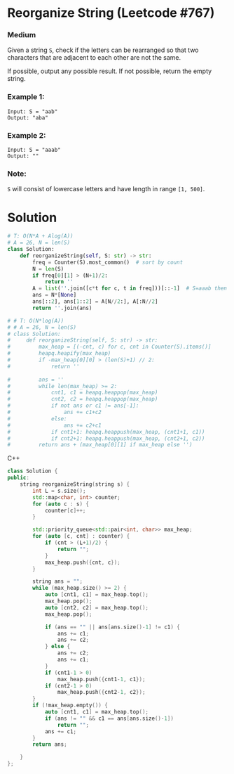 Reorganize String (Leetcode #767)
===============================
### Medium

Given a string `S`, check if the letters can be rearranged so that two characters that are adjacent to each other are not the same.

If possible, output any possible result.  If not possible, return the empty string.

### Example 1:
```
Input: S = "aab"
Output: "aba"
```

### Example 2:
```
Input: S = "aaab"
Output: ""
```

### Note:
`S` will consist of lowercase letters and have length in range `[1, 500]`.
 

Solution
========

```python
# T: O(N*A + Alog(A))
# A = 26, N = len(S)
class Solution:
    def reorganizeString(self, S: str) -> str:
        freq = Counter(S).most_common()  # sort by count
        N = len(S)
        if freq[0][1] > (N+1)/2:
            return ''
        A = list(''.join([c*t for c, t in freq]))[::-1]  # S=aaab then A=baaa
        ans = N*[None]
        ans[::2], ans[1::2] = A[N//2:], A[:N//2]
        return ''.join(ans)

# # T: O(N*log(A))
# # A = 26, N = len(S)
# class Solution:
#     def reorganizeString(self, S: str) -> str:
#         max_heap = [(-cnt, c) for c, cnt in Counter(S).items()]
#         heapq.heapify(max_heap)
#         if -max_heap[0][0] > (len(S)+1) // 2:
#             return ''
        
#         ans = ''
#         while len(max_heap) >= 2:
#             cnt1, c1 = heapq.heappop(max_heap)
#             cnt2, c2 = heapq.heappop(max_heap)
#             if not ans or c1 != ans[-1]:
#                 ans += c1+c2
#             else: 
#                 ans += c2+c1
#             if cnt1+1: heapq.heappush(max_heap, (cnt1+1, c1))
#             if cnt2+1: heapq.heappush(max_heap, (cnt2+1, c2))
#         return ans + (max_heap[0][1] if max_heap else '')
```

C++
```c++
class Solution {
public:
    string reorganizeString(string s) {
        int L = s.size();
        std::map<char, int> counter;
        for (auto c : s) {
            counter[c]++;
        }

        std::priority_queue<std::pair<int, char>> max_heap;
        for (auto [c, cnt] : counter) {
            if (cnt > (L+1)/2) {
                return "";
            }
            max_heap.push({cnt, c});
        }

        string ans = "";
        while (max_heap.size() >= 2) {
            auto [cnt1, c1] = max_heap.top();
            max_heap.pop();
            auto [cnt2, c2] = max_heap.top();
            max_heap.pop();

            if (ans == "" || ans[ans.size()-1] != c1) {
                ans += c1;
                ans += c2;
            } else {
                ans += c2;
                ans += c1;
            }
            if (cnt1-1 > 0)
                max_heap.push({cnt1-1, c1});
            if (cnt2-1 > 0)
                max_heap.push({cnt2-1, c2});
        }
        if (!max_heap.empty()) {
            auto [cnt1, c1] = max_heap.top();
            if (ans != "" && c1 == ans[ans.size()-1])
                return "";
            ans += c1;
        }
        return ans;

    }
};
```
